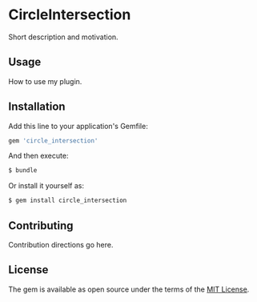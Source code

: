 # CircleIntersection
Short description and motivation.

## Usage
How to use my plugin.

## Installation
Add this line to your application's Gemfile:

```ruby
gem 'circle_intersection'
```

And then execute:
```bash
$ bundle
```

Or install it yourself as:
```bash
$ gem install circle_intersection
```

## Contributing
Contribution directions go here.

## License
The gem is available as open source under the terms of the [MIT License](https://opensource.org/licenses/MIT).
